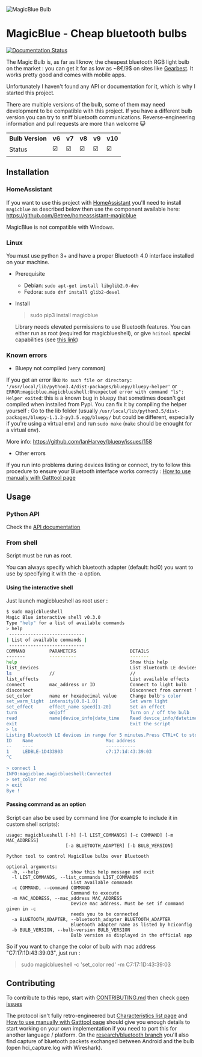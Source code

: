 ![MagicBlue Bulb](https://lut.im/xpaCaUNTaU/k6WRbc71KMMSFIln.jpg)

# MagicBlue - Cheap bluetooth bulbs

[![Documentation Status](https://readthedocs.org/projects/magicblue/badge/?version=latest)](http://magicblue.readthedocs.io/en/latest/?badge=latest)

The Magic Bulb is, as far as I know, the cheapest bluetooth RGB light bulb
on the market : you can get it for as low as ~8€/9$ on sites like
[Gearbest](http://www.gearbest.com/smart-light-bulb/pp_230349.html).
It works pretty good and comes with mobile apps.

Unfortunately I haven't found any API or documentation for it, which is
why I started this project.


There are multiple versions of the bulb, some of them may need development
to be compatible with this project. If you have a different bulb version
you can try to sniff bluetooth communications. Reverse-engineering
information and pull requests are more than welcome 😺

<table>
  <tr>
    <th>Bulb Version<br></th>
    <th>v6</th>
    <th>v7</th>
    <th>v8</th>
    <th>v9</th>
    <th>v10</th>
  </tr>
  <tr>
    <td>Status</td>
    <td>☑️</td>
    <td>☑️</td>
    <td>☑️<br></td>
    <td>☑️</td>
    <td>☑️</td>
  </tr>
</table>

## Installation
### HomeAssistant
If you want to use this project with [HomeAssistant](https://home-assistant.io/)
you'll need to install `magicblue` as described below then use the
component available here: https://github.com/Betree/homeassistant-magicblue

MagicBlue is not compatible with Windows.

### Linux
You must use python 3+ and have a proper Bluetooth 4.0 interface
installed on your machine.

* Prerequisite

  - Debian: `sudo apt-get install libglib2.0-dev`
  - Fedora: `sudo dnf install glib2-devel`

* Install

  > sudo pip3 install magicblue

  Library needs elevated permissions to use Bluetooth features. You can either run as root (required for magicblueshell), or give `hcitool` special capabilities (see [this link](https://github.com/Betree/magicblue/wiki/Giving-hcitool-capabilities))

### Known errors

  * Bluepy not compiled (very common)
  
  If you get an error like `No such file or directory: '/usr/local/lib/python3.4/dist-packages/bluepy/bluepy-helper'`
	or `ERROR:magicblue.magicblueshell:Unexpected error with command "ls": Helper exited`:
	this is a known bug in bluepy that sometimes doesn't get compiled when installed from Pypi.
	You can fix it by compiling the helper yourself :
	Go to the lib folder (usually `/usr/local/lib/python3.5/dist-packages/bluepy-1.1.2-py3.5.egg/bluepy/`
	but could be different, especially if you're using a virtual env) and
	run `sudo make` (`make` should be enought for a virtual env).
	
  More info: https://github.com/IanHarvey/bluepy/issues/158
  
  * Other errors
  
  If you run into problems during devices listing or connect, try to follow this procedure to ensure your Bluetooth interface works correctly : [How to use manually with Gatttool page](https://github.com/Betree/pyMagicBlue/wiki/How-to-use-manually-with-Gatttool)

## Usage

### Python API

Check the [API documentation](http://magicblue.readthedocs.io/en/latest/)

### From shell
Script must be run as root.

You can always specify which bluetooth adapter (default: hci0) you want to use by specifying it with the -a option.

#### Using the interactive shell
Just launch magicblueshell as root user :

```bash
$ sudo magicblueshell
Magic Blue interactive shell v0.3.0
Type "help" for a list of available commands
> help
 ----------------------------
| List of available commands |
 ----------------------------
COMMAND         PARAMETERS                    DETAILS
-------         ----------                    -------
help                                          Show this help
list_devices                                  List Bluetooth LE devices in range
ls              //                            //
list_effects                                  List available effects
connect         mac_address or ID             Connect to light bulb
disconnect                                    Disconnect from current light bulb
set_color       name or hexadecimal value     Change bulb's color
set_warm_light  intensity[0.0-1.0]            Set warm light
set_effect      effect_name speed[1-20]       Set an effect
turn            on|off                        Turn on / off the bulb
read            name|device_info|date_time    Read device_info/datetime from the bulb
exit                                          Exit the script
> ls
Listing Bluetooth LE devices in range for 5 minutes.Press CTRL+C to stop searching.
ID    Name                           Mac address 
--    ----                           ----------- 
1     LEDBLE-1D433903                c7:17:1d:43:39:03
^C

> connect 1
INFO:magicblue.magicblueshell:Connected
> set_color red
> exit
Bye !
```

#### Passing command as an option
Script can also be used by command line (for example to include it in custom shell scripts):

```
usage: magicblueshell [-h] [-l LIST_COMMANDS] [-c COMMAND] [-m MAC_ADDRESS]
                      [-a BLUETOOTH_ADAPTER] [-b BULB_VERSION]

Python tool to control MagicBlue bulbs over Bluetooth

optional arguments:
  -h, --help            show this help message and exit
  -l LIST_COMMANDS, --list_commands LIST_COMMANDS
                        List available commands
  -c COMMAND, --command COMMAND
                        Command to execute
  -m MAC_ADDRESS, --mac_address MAC_ADDRESS
                        Device mac address. Must be set if command given in -c
                        needs you to be connected
  -a BLUETOOTH_ADAPTER, --bluetooth_adapter BLUETOOTH_ADAPTER
                        Bluetooth adapter name as listed by hciconfig
  -b BULB_VERSION, --bulb-version BULB_VERSION
                        Bulb version as displayed in the official app

```
                     
So if you want to change the color of bulb with mac address "C7:17:1D:43:39:03", just run :
    
> sudo magicblueshell -c 'set_color red' -m C7:17:1D:43:39:03


## Contributing

To contribute to this repo, start with [CONTRIBUTING.md](https://github.com/Betree/magicblue/blob/staging/CONTRIBUTING.md)
then check [open issues](https://github.com/Betree/magicblue/issues)

The protocol isn't fully retro-engineered but
[Characteristics list page](https://github.com/Betree/pyMagicBlue/wiki/Characteristics-list) and
[How to use manually with Gatttool page](https://github.com/Betree/pyMagicBlue/wiki/How-to-use-manually-with-Gatttool)
should give you enough details to start working on your own implementation if you need to port this for another
language / platform.
On the [research/bluetooth branch](https://github.com/Betree/pyMagicBlue/tree/research/bluetooth) you'll also find capture of bluetooth packets exchanged between Android and the bulb (open hci_capture.log with Wireshark).
